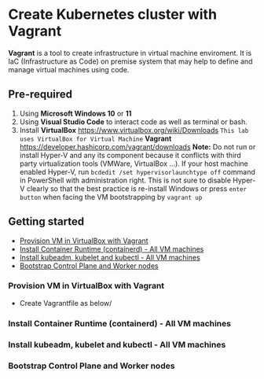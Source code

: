 # Create Kubernetes cluster with Vagrant
**Vagrant** is a tool to create infrastructure in virtual machine enviroment. It is IaC (Infrastructure as Code) on premise system that may help to define and manage virtual machines using code.

## Pre-required
1. Using **Microsoft Windows 10** or **11**
2.  Using **Visual Studio Code** to interact code as well as terminal or bash.
3.  Install
**VirtualBox** https://www.virtualbox.org/wiki/Downloads
`This lab uses VirtualBox for Virtual Machine`
**Vagrant** https://developer.hashicorp.com/vagrant/downloads
**Note:** Do not run or install Hyper-V and any its component because it conflicts with third party virtualization tools (VMWare, VirtualBox ...).
If your host machine enabled Hyper-V, run `bcdedit /set hypervisorlaunchtype off` command in PowerShell with administration right. This is not sure to disable Hyper-V clearly so that the best practice is re-install Windows or press `enter button` when facing the VM bootstrapping by `vagrant up`
 
## Getting started
- [Provision VM in VirtualBox with Vagrant](#provision-vm-in-virtualbox-with-vagrant)
- [Install Container Runtime (containerd) - All VM machines](#install-container-runtime-containerd---all-vm-machines)
- [Install kubeadm, kubelet and kubectl - All VM machines](#install-kubeadm-kubelet-and-kubectl---all-vm-machines)
- [Bootstrap Control Plane and Worker nodes](#bootstrap-control-plane-and-worker-nodes)

### Provision VM in VirtualBox with Vagrant
- Create Vagrantfile as below/

### Install Container Runtime (containerd) - All VM machines

### Install kubeadm, kubelet and kubectl - All VM machines

### Bootstrap Control Plane and Worker nodes